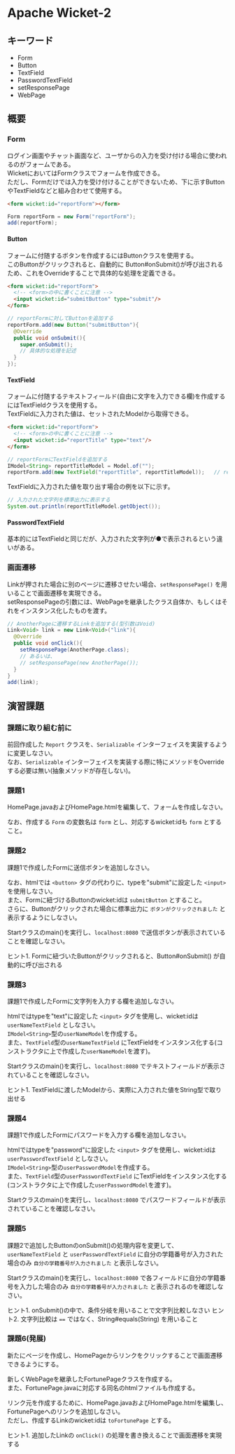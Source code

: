 # Apache Wicket-2

## キーワード

* Form
* Button
* TextField
* PasswordTextField
* setResponsePage
* WebPage

## 概要

### Form

ログイン画面やチャット画面など、ユーザからの入力を受け付ける場合に使われるのがフォームである。<br/>
WicketにおいてはFormクラスでフォームを作成できる。<br/>
ただし、Formだけでは入力を受け付けることができないため、下に示すButtonやTextFieldなどと組み合わせて使用する。

```html
<form wicket:id="reportForm"></form>
```

```java
Form reportForm = new Form("reportForm");
add(reportForm);
```

#### Button

フォームに付随するボタンを作成するにはButtonクラスを使用する。<br/>
このButtonがクリックされると、自動的に Button#onSubmit()が呼び出されるため、これをOverrideすることで具体的な処理を定義できる。

```html
<form wicket:id="reportForm">
  <!-- <form>の中に書くことに注意 -->
  <input wicket:id="submitButton" type="submit"/>
</form>
```

```java
// reportFormに対してButtonを追加する
reportForm.add(new Button("submitButton"){
  @Override
  public void onSubmit(){
    super.onSubmit();
    // 具体的な処理を記述
  }
});
```

#### TextField

フォームに付随するテキストフィールド(自由に文字を入力できる欄)を作成するにはTextFieldクラスを使用する。<br/>
TextFieldに入力された値は、セットされたModelから取得できる。

```html
<form wicket:id="reportForm">
  <!-- <form>の中に書くことに注意 -->
  <input wicket:id="reportTitle" type="text"/>
</form>
```

```java
// reportFormにTextFieldを追加する
IModel<String> reportTitleModel = Model.of("");
reportForm.add(new TextField("reportTitle", reportTitleModel));   // reportFormに対してaddすることに注意!
```

TextFieldに入力された値を取り出す場合の例を以下に示す。

```java
// 入力された文字列を標準出力に表示する
System.out.println(reportTitleModel.getObject());
```

#### PasswordTextField

基本的にはTextFieldと同じだが、入力された文字列が●で表示されるという違いがある。

### 画面遷移

Linkが押された場合に別のページに遷移させたい場合、`setResponsePage()` を用いることで画面遷移を実現できる。<br/>
setResponsePageの引数には、WebPageを継承したクラス自体か、もしくはそれをインスタンス化したものを渡す。

```java
// AnotherPageに遷移するLinkを追加する(型引数はVoid)
Link<Void> link = new Link<Void>("link"){
  @Override
  public void onClick(){
    setResponsePage(AnotherPage.class);
    // あるいは、
    // setResponsePage(new AnotherPage());
  }
}
add(link);
```

## 演習課題

### 課題に取り組む前に

前回作成した `Report` クラスを、`Serializable` インターフェイスを実装するように変更しなさい。<br/>
なお、`Serializable` インターフェイスを実装する際に特にメソッドをOverrideする必要は無い(抽象メソッドが存在しない)。

### 課題1

HomePage.javaおよびHomePage.htmlを編集して、フォームを作成しなさい。

なお、作成する `Form` の変数名は `form` とし、対応するwicket:idも `form` とすること。

### 課題2

課題1で作成したFormに送信ボタンを追加しなさい。

なお、htmlでは `<button>` タグの代わりに、typeを"submit"に設定した `<input>` を使用しなさい。<br/>
また、Formに紐づけるButtonのwicket:idは `submitButton` とすること。<br/>
さらに、Buttonがクリックされた場合に標準出力に `ボタンがクリックされました` と表示するようにしなさい。

Startクラスのmain()を実行し、`localhost:8080` で送信ボタンが表示されていることを確認しなさい。

ヒント1. Formに紐づいたButtonがクリックされると、Button#onSubmit() が自動的に呼び出される

### 課題3

課題1で作成したFormに文字列を入力する欄を追加しなさい。

htmlではtypeを"text"に設定した `<input>` タグを使用し、wicket:idは `userNameTextField` としなさい。<br/>
`IModel<String>`型の`userNameModel`を作成する。<br/>
また、`TextField`型の`userNameTextField` にTextFieldをインスタンス化する(コンストラクタに上で作成した`userNameModel`を渡す)。

Startクラスのmain()を実行し、`localhost:8080` でテキストフィールドが表示されていることを確認しなさい。

ヒント1. TextFieldに渡したModelから、実際に入力された値をString型で取り出せる

### 課題4

課題1で作成したFormにパスワードを入力する欄を追加しなさい。

htmlではtypeを"password"に設定した `<input>` タグを使用し、wicket:idは `userPasswordTextField` としなさい。<br/>
`IModel<String>`型の`userPasswordModel`を作成する。<br/>
また、`TextField`型の`userPasswordTextField` にTextFieldをインスタンス化する(コンストラクタに上で作成した`userPasswordModel`を渡す)。

Startクラスのmain()を実行し、`localhost:8080` でパスワードフィールドが表示されていることを確認しなさい。

### 課題5

課題2で追加したButtonのonSubmit()の処理内容を変更して、`userNameTextField` と `userPasswordTextField` に自分の学籍番号が入力された場合のみ `自分の学籍番号が入力されました` と表示しなさい。

Startクラスのmain()を実行し、`localhost:8080` で各フィールドに自分の学籍番号を入力した場合のみ `自分の学籍番号が入力されました` と表示されるのを確認しなさい。

ヒント1. onSubmit()の中で、条件分岐を用いることで文字列比較しなさい
ヒント2. 文字列比較は `==` ではなく、String#equals(String) を用いること

### 課題6(発展)

新たにページを作成し、HomePageからリンクをクリックすることで画面遷移できるようにする。

新しくWebPageを継承したFortunePageクラスを作成する。<br/>
また、FortunePage.javaに対応する同名のhtmlファイルも作成する。

リンク元を作成するために、HomePage.javaおよびHomePage.htmlを編集し、FortunePageへのリンクを追加しなさい。<br/>
ただし、作成するLinkのwicket:idは `toFortunePage` とする。

ヒント1. 追加したLinkの `onClick()` の処理を書き換えることで画面遷移を実現する


